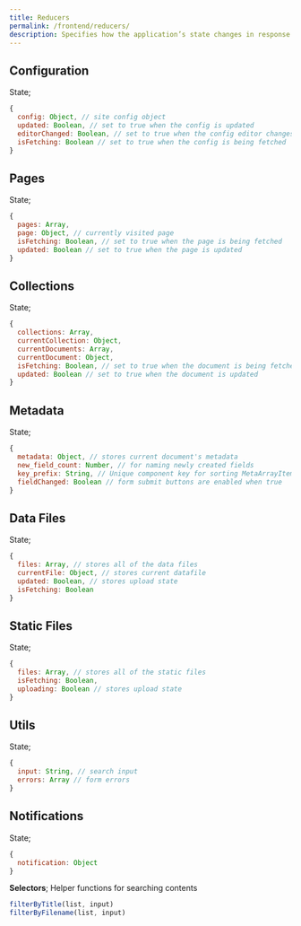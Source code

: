 ```yaml
---
title: Reducers
permalink: /frontend/reducers/
description: Specifies how the application’s state changes in response to action creators.
---
```


## Configuration

State;

```javascript
{
  config: Object, // site config object
  updated: Boolean, // set to true when the config is updated
  editorChanged: Boolean, // set to true when the config editor changes
  isFetching: Boolean // set to true when the config is being fetched
}
```

## Pages

State;

```javascript
{
  pages: Array,
  page: Object, // currently visited page
  isFetching: Boolean, // set to true when the page is being fetched
  updated: Boolean // set to true when the page is updated
}
```

## Collections

State;

```javascript
{
  collections: Array,
  currentCollection: Object,
  currentDocuments: Array,
  currentDocument: Object,
  isFetching: Boolean, // set to true when the document is being fetched
  updated: Boolean // set to true when the document is updated
}
```

## Metadata

State;

```javascript
{
  metadata: Object, // stores current document's metadata
  new_field_count: Number, // for naming newly created fields
  key_prefix: String, // Unique component key for sorting MetaArrayItem's properly
  fieldChanged: Boolean // form submit buttons are enabled when true
}
```

## Data Files

State;

```javascript
{
  files: Array, // stores all of the data files
  currentFile: Object, // stores current datafile
  updated: Boolean, // stores upload state
  isFetching: Boolean
}
```

## Static Files

State;

```javascript
{
  files: Array, // stores all of the static files
  isFetching: Boolean,
  uploading: Boolean // stores upload state
}
```

## Utils

State;

```javascript
{
  input: String, // search input
  errors: Array // form errors
}
```

## Notifications

State;

```javascript
{
  notification: Object
}
```

**Selectors**;
Helper functions for searching contents

```javascript
filterByTitle(list, input)
filterByFilename(list, input)
```
